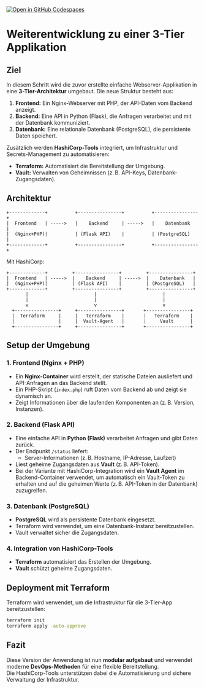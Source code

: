 [![Open in GitHub Codespaces](https://github.com/codespaces/badge.svg)](https://codespaces.new/CayoM/HashiStack/tree/02-weiter-entwicklung-3tier)

# Weiterentwicklung zu einer 3-Tier Applikation

## Ziel
In diesem Schritt wird die zuvor erstellte einfache Webserver-Applikation in eine **3-Tier-Architektur** umgebaut. Die neue Struktur besteht aus:

1. **Frontend:** Ein Nginx-Webserver mit PHP, der API-Daten vom Backend anzeigt.
2. **Backend:** Eine API in Python (Flask), die Anfragen verarbeitet und mit der Datenbank kommuniziert.
3. **Datenbank:** Eine relationale Datenbank (PostgreSQL), die persistente Daten speichert.

Zusätzlich werden **HashiCorp-Tools** integriert, um Infrastruktur und Secrets-Management zu automatisieren:
- **Terraform:** Automatisiert die Bereitstellung der Umgebung.
- **Vault:** Verwalten von Geheimnissen (z. B. API-Keys, Datenbank-Zugangsdaten).

## Architektur
```
+-------------+          +----------------+          +----------------+
|  Frontend   | ----->   |    Backend     | ----->   |    Datenbank   |
|  (Nginx+PHP)|          | (Flask API)    |          | (PostgreSQL)   |
+-------------+          +----------------+          +----------------+
```

Mit HashiCorp:
```
+-------------+         +----------------+         +----------------+
|  Frontend   | ----->  |    Backend     | ----->  |    Datenbank   |
|  (Nginx+PHP)|         | (Flask API)    |         | (PostgreSQL)   |
+-------------+         +----------------+         +----------------+
       |                        |                        |
       |                        |                        |
       v                        v                        v
  +----------------+     +----------------+       +----------------+
  |  Terraform     |     |   Terraform    |       |   Terraform    |
  |                |     |  Vault-Agent   |       |     Vault      |
  +----------------+     +----------------+       +----------------+
```

## Setup der Umgebung

### 1. Frontend (Nginx + PHP)
- Ein **Nginx-Container** wird erstellt, der statische Dateien ausliefert und API-Anfragen an das Backend stellt.
- Ein PHP-Skript (`index.php`) ruft Daten vom Backend ab und zeigt sie dynamisch an.
- Zeigt Informationen über die laufenden Komponenten an (z. B. Version, Instanzen).

### 2. Backend (Flask API)
- Eine einfache API in **Python (Flask)** verarbeitet Anfragen und gibt Daten zurück.
- Der Endpunkt `/status` liefert:
  - Server-Informationen (z. B. Hostname, IP-Adresse, Laufzeit)
- Liest geheime Zugangsdaten aus **Vault** (z. B. API-Token).
- Bei der Variante mit HashiCorp-Integration wird ein **Vault Agent** im Backend-Container verwendet, um automatisch ein Vault-Token zu erhalten und auf die geheimen Werte (z. B. API-Token in der Datenbank) zuzugreifen.

### 3. Datenbank (PostgreSQL)
- **PostgreSQL** wird als persistente Datenbank eingesetzt.
- Terraform wird verwendet, um eine Datenbank-Instanz bereitzustellen.
- Vault verwaltet sicher die Zugangsdaten.

### 4. Integration von HashiCorp-Tools
- **Terraform** automatisiert das Erstellen der Umgebung.
- **Vault** schützt geheime Zugangsdaten.

## Deployment mit Terraform

Terraform wird verwendet, um die Infrastruktur für die 3-Tier-App bereitzustellen:

```bash
terraform init
terraform apply -auto-approve
```

## Fazit

Diese Version der Anwendung ist nun **modular aufgebaut** und verwendet moderne **DevOps-Methoden** für eine flexible Bereitstellung.  
Die HashiCorp-Tools unterstützen dabei die Automatisierung und sichere Verwaltung der Infrastruktur.

